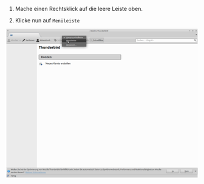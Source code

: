 1. Mache einen Rechtsklick auf die leere Leiste oben.

2. Klicke nun auf `Menüleiste`

  ![Screenshot 1](content/guides/THUNDERBIRD/MENUBAR/screen1.png)
